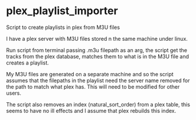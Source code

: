 # plex_playlist_importer
Script to create playlists in plex from M3U files

I have a plex server with M3U files stored n the same machine under linux.

Run script from terminal passing .m3u filepath as an arg, the script get the tracks from the plex database, matches them to what is in the M3U file and creates a playlist.

My M3U files are generated on a separate machine and so the script assumes that the filepaths in the playlist need the server name removed for the path to match what plex has. This will need to be modified for other users.

The script also removes an index (natural_sort_order) from a plex table, this seems to have no ill effects and I assume that plex rebuilds this index.
